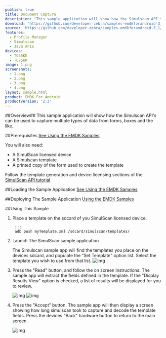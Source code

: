 ```yaml
---
publish: true
title: Document Capture
description: "This sample application will show how the Simulscan API's can be used to capture multiple types of data from paper forms."
download: 'https://github.com/developer-zebra/samples-emdkforandroid-3_1/archive/SimulScanSample1.zip'
source: 'https://github.com/developer-zebra/samples-emdkforandroid-3_1/tree/SimulScanSample1'
features:
  - Profile Manager
  - Simulscan
  - Java APIs
devices:
  - TC55KK
  - TC75KK
image: 1.png
screenshots:
  - 1.png
  - 2.png
  - 3.png
  - 4.png
layout: sample.html
product: EMDK For Android
productversion: '2.3'
---
```


##Overview##
This sample application will show how the Simulscan API's can be used to capture multiple types of data from forms, boxes and the like.

##Prerequisites
[See Using the EMDK Samples](../../guide/sample/emdksamples)

You will also need:

* A SimulScan licensed device
* A Simulscan template
* A printed copy of the form used to create the template

Follow the template generation and device licensing sections of the [SimulScan API tutorial](../../tutorial/tutSimulScanAPI)

##Loading the Sample Application
[See Using the EMDK Samples](../../guide/sample/emdksamples)

##Deploying The Sample Application
[Using the EMDK Samples](../../guide/sample/emdksamples)

##Using This Sample

1. Place a template on the sdcard of you SimulScan licensed device.

		:::
		adb push myTemplate.xml /sdcard/simulscan/templates/
	

2. Launch The SimulScan sample application
	
	The Simulscan sample app will find the templates you place on the devices sdcard, and populate the "Set Template" option list.  Select the template you wish to use from that list.
	![img](../../images/samples/simulscanSample1.png) 


3. Press the "Read" button, and follow the on screen instructions. The sample app will extract the fields defined in the template. If the "Display Results View" option is checked, a list of results will be displayed for you to review.

	![img](../../images/samples/simulscanSample2.png)  ![img](../../images/samples/simulscanSample3.png)   


4. Press the "Accept" button. The sample app will then display a screen showing how long simulscan took to capture and decode the template fields. Press the devices "Back" hardware button to return to the main screen.

	![img](../../images/samples/simulscanSample4.png) 















